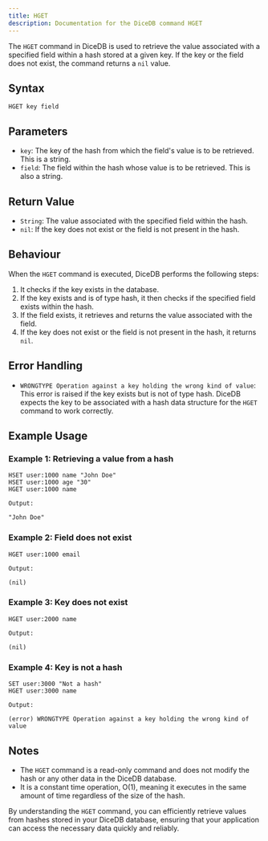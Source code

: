 ```yaml
---
title: HGET
description: Documentation for the DiceDB command HGET
---
```


The `HGET` command in DiceDB is used to retrieve the value associated with a specified field within a hash stored at a given key. If the key or the field does not exist, the command returns a `nil` value.

## Syntax

```
HGET key field
```

## Parameters

- `key`: The key of the hash from which the field's value is to be retrieved. This is a string.
- `field`: The field within the hash whose value is to be retrieved. This is also a string.

## Return Value

- `String`: The value associated with the specified field within the hash.
- `nil`: If the key does not exist or the field is not present in the hash.

## Behaviour

When the `HGET` command is executed, DiceDB performs the following steps:

1. It checks if the key exists in the database.
1. If the key exists and is of type hash, it then checks if the specified field exists within the hash.
1. If the field exists, it retrieves and returns the value associated with the field.
1. If the key does not exist or the field is not present in the hash, it returns `nil`.

## Error Handling

- `WRONGTYPE Operation against a key holding the wrong kind of value`: This error is raised if the key exists but is not of type hash. DiceDB expects the key to be associated with a hash data structure for the `HGET` command to work correctly.

## Example Usage

### Example 1: Retrieving a value from a hash

```DiceDB
HSET user:1000 name "John Doe"
HSET user:1000 age "30"
HGET user:1000 name
```

`Output:`

```
"John Doe"
```

### Example 2: Field does not exist

```DiceDB
HGET user:1000 email
```

`Output:`

```
(nil)
```

### Example 3: Key does not exist

```DiceDB
HGET user:2000 name
```

`Output:`

```
(nil)
```

### Example 4: Key is not a hash

```DiceDB
SET user:3000 "Not a hash"
HGET user:3000 name
```

`Output:`

```
(error) WRONGTYPE Operation against a key holding the wrong kind of value
```

## Notes

- The `HGET` command is a read-only command and does not modify the hash or any other data in the DiceDB database.
- It is a constant time operation, O(1), meaning it executes in the same amount of time regardless of the size of the hash.

By understanding the `HGET` command, you can efficiently retrieve values from hashes stored in your DiceDB database, ensuring that your application can access the necessary data quickly and reliably.

